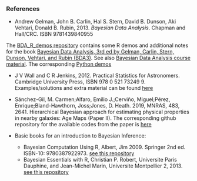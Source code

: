 
### References ###

- Andrew Gelman, John B. Carlin, Hal S. Stern, David B. Dunson, Aki Vehtari, Donald B. Rubin, 2013. *Bayesian Data Analysis*.
Chapman and Hall/CRC. ISBN 9781439840955

The [BDA_R_demos repository](https://github.com/avehtari/BDA_R_demos) contains some R demos and additional notes for the book 
[Bayesian Data Analysis, 3rd ed by Gelman, Carlin, Stern, Dunson, Vehtari, and Rubin (BDA3)](http://www.stat.columbia.edu/~gelman/book/). 
See also [Bayesian Data Analysis course material](https://github.com/avehtari/BDA_course_Aalto).
The corresponding [Python demos](https://github.com/avehtari/BDA_py_demos)

- J V Wall and C R Jenkins, 2012. Practical Statistics for Astronomers. Cambridge University Press, ISBN 978 0 521 73249 9.
Examples/solutions and extra material can be found [here](http://www.astro.ubc.ca/people/jvw/ASTROSTATS/)

- Sánchez-Gil, M. Carmen;Alfaro, Emilio J.;Cerviño, Miguel;Pérez, Enrique;Bland-Hawthorn, Joss;Jones, D. Heath. 2019, MNRAS, 483, 2641. Hierarchical Bayesian approach for estimating physical properties in nearby galaxies: Age Maps (Paper II). 
The corresponding github repository for the available codes from the paper is [here](https://github.com/carmensg/Age-maps)

- Basic books for an introduction to Bayesian Inference:
  - Bayesian Computation Using R, Albert, Jim 2009. Springer 2nd ed. ISBN-10: 9780387922973. 
  [see this repository](https://github.com/bayesball/LearnBayes)
  - Bayesian Essentials with R, Christian P. Robert, Universite Paris Dauphine, and Jean-Michel Marin, Universite Montpellier 2, 2013. [see this repository](https://github.com/cran/bayess)

